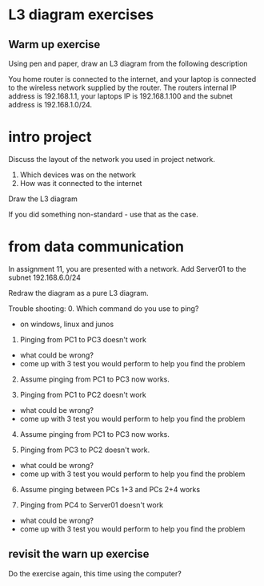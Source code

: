 # L3 diagram exercises


## Warm up exercise
Using pen and paper, draw an L3 diagram from the following description

You home router is connected to the internet, and your laptop is connected to the wireless network supplied by the router.
The routers internal IP address is 192.168.1.1, your laptops IP is 192.168.1.100 and the subnet address is 192.168.1.0/24.

# intro project
Discuss the layout of the network you used in project network.

1. Which devices was on the network
2. How was it connected to the internet

Draw the L3 diagram

If you did something non-standard - use that as the case.

# from data communication

In assignment 11, you are presented with a network.
Add Server01 to the subnet 192.168.6.0/24

Redraw the diagram as a pure L3 diagram.

Trouble shooting:
0. Which command do you use to ping?
  * on windows, linux and junos

1. Pinging from PC1 to PC3 doesn't work
* what could be wrong?
* come up with 3 test you would perform to help you find the problem

2. Assume pinging from PC1 to PC3 now works.

3. Pinging from PC1 to PC2 doesn't work
  * what could be wrong?
  * come up with 3 test you would perform to help you find the problem

4. Assume pinging from PC1 to PC3 now works.

5. Pinging from PC3 to PC2 doesn't work.
  * what could be wrong?
  * come up with 3 test you would perform to help you find the problem

6. Assume pinging between PCs 1+3 and PCs 2+4 works

7. Pinging from PC4 to Server01 doesn't work
  * what could be wrong?
  * come up with 3 test you would perform to help you find the problem


## revisit the warn up exercise
Do the exercise again, this time using the computer?
